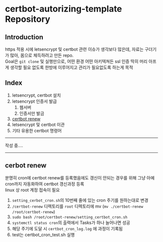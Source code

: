 # certbot-autorizing-template Repository  
## Introduction
https 적용 시에 letsencrypt 및 certbot 관련 이슈가 생각보다 많은데, 자료는 구더기가 많아, 몸으로 체득하려고 만든 repo.  
Goal은 `git clone` 및 실행만으로, 어떤 환경 어떤 아키텍쳐든 ssl 인증 딱히 머리 아프게 생각할 필요 없도록 한방에 이루어지고 관리가 필요없도록 하는게 목적  

## Index  
1. letsencrypt, certbot 설치  
2. letsencrypt 인증서 발급
    1. 웹서버
    2. 인증서만 발금
3. [certbot renew](#certbot-renew)
4. letsencrypt 및 certbot 이관
5. 기타 유용한 certbot 명령어
---
작성 중....


---
## cerbot renew
분명히 cron에 certbot renew를 등록했음에도 갱신이 안되는 경우를 위해 그냥 아예 cron까지 자동화하여 certbot 갱신과정 등록  
linux 상 root 계정 접속이 필요
1. `setting_cerbot_cron.sh`의 10번째 줄에 있는 cron 주기를 원하는대로 변경
2. `/certbot-renew` 디렉토리를 `root` 디렉토리에 mv (`mv ./certbot-renew /root/certbot-renew`)
3. `sudo bash /root/certbot-renew/setting_certbot_cron.sh`
4. `systemctl status cron`의 출력에서 Tasks가 하나 늘어나면 성공
5. 해당 주기에 도달 시 `certbot_cron_log.log` 에 과정이 기록됨
6. test는 certbot_cron_test.sh 실행